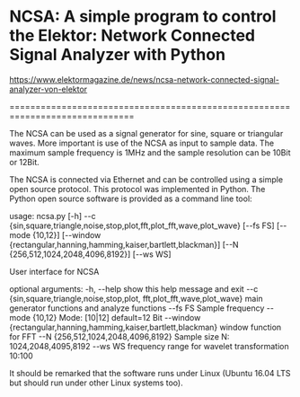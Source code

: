 NCSA: A simple program to control the Elektor:
Network Connected Signal Analyzer with Python
==============================================================================

https://www.elektormagazine.de/news/ncsa-network-connected-signal-analyzer-von-elektor

==============================================================================

The NCSA can be used as a signal generator for sine, square or triangular waves.
More important is use of the NCSA as input to sample data. The maximum sample
frequency is 1MHz and the sample resolution can be 10Bit or 12Bit.

The NCSA is connected via Ethernet and can be controlled using a simple
open source protocol. This protocol was implemented in Python. The Python
open source software is provided as a command line tool:

usage: ncsa.py [-h] --c
               {sin,square,triangle,noise,stop,plot,fft,plot_fft,wave,plot_wave}
               [--fs FS] [--mode {10,12}]
               [--window {rectangular,hanning,hamming,kaiser,bartlett,blackman}]
               [--N {256,512,1024,2048,4096,8192}] [--ws WS]

User interface for NCSA

optional arguments:
  -h, --help            show this help message and exit
  --c                   {sin,square,triangle,noise,stop,plot,
  			 fft,plot_fft,wave,plot_wave}
                        main generator functions and analyze functions
  --fs FS               Sample frequency
  --mode                {10,12}        Mode: [10|12] default=12 Bit
  --window              {rectangular,hanning,hamming,kaiser,bartlett,blackman}
                        window function for FFT
  --N                   {256,512,1024,2048,4096,8192}
                        Sample size N: 1024,2048,4095,8192
  --ws WS               frequency range for wavelet transformation 10:100

It should be remarked that the software runs under Linux (Ubuntu 16.04 LTS but
should run under other Linux systems too).